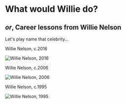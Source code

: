 # What would Willie do?

## _or_, Career lessons from Willie Nelson

Let's play name that celebrity...

Willie Nelson, c.2016

![Willie Nelson, 2016](http://tasteofcountry.com/files/2016/02/willie-nelson-luck-reunion-lineup-announced.jpg?w=630&h=420&zc=1&s=0&a=t&q=89)


Willie Nelson, c.2006

![Willie Nelson, 2006](http://www.gannett-cdn.com/-mm-/e013776940c8c36d12e9bb174f9ab4f028cd1bf2/c=271-0-2463-1648&r=x404&c=534x401/local/-/media/2016/07/18/NJGroup/AsburyPark/636044343539726935-ASHTab-05-20-2016-Scene-1-T028-2016-05-18-IMG-IMG-willie-nelson-2-1-1-IAEDQJAT-L813642007-IMG-IMG-willie-nelson-2-1-1-IAEDQJAT.jpg)


Willie Nelson, c.1995

![Willie Nelson, 1995](http://media.gettyimages.com/photos/episode-639-pictured-musician-willie-nelson-during-an-interview-with-picture-id170050740)




